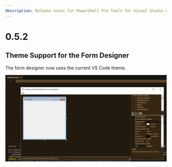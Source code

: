```yaml
---
description: Release notes for PowerShell Pro Tools for Visual Studio Code
---
```


# 0.5.2

## Theme Support for the Form Designer

The form designer now uses the current VS Code theme.

![Form Designer Theme Support](../../.gitbook/assets/image%20%286%29.png)

